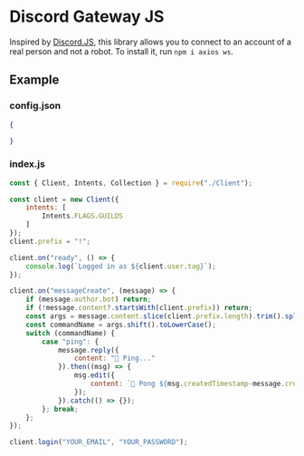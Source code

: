 # Discord Gateway JS
Inspired by [Discord.JS](https://github.com/discordjs/discord.js), this library allows you to connect to an account of a real person and not a robot.
To install it, run `npm i axios ws`.

## Example
### config.json
```json
{

}
```
### index.js
```js
const { Client, Intents, Collection } = require("./Client");

const client = new Client({
    intents: [
        Intents.FLAGS.GUILDS
    ]
});
client.prefix = "!";

client.on("ready", () => {
    console.log(`Logged in as ${client.user.tag}`);
});

client.on("messageCreate", (message) => {
    if (message.author.bot) return;
    if (!message.content?.startsWith(client.prefix)) return;
    const args = message.content.slice(client.prefix.length).trim().split(/ +/g);
    const commandName = args.shift().toLowerCase();
    switch (commandName) {
        case "ping": {
            message.reply({
                content: "📡 Ping..."
            }).then((msg) => {
                msg.edit({
                    content: `🏓 Pong ${msg.createdTimestamp-message.createdTimestamp}ms.`
                });
            }).catch(() => {});
        }; break;
    };
});

client.login("YOUR_EMAIL", "YOUR_PASSWORD");
```
